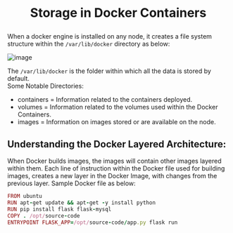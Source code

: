 # <p style="text-align: center;">Storage in Docker Containers</p>

When a docker engine is installed on any node, it creates a file system structure within the `/var/lib/docker` directory as below:<br>

![image](https://github.com/pyvivid/K8S-References/assets/94853400/cd403969-add0-4767-89a9-b6f3ecd2fdb5)<br>

The `/var/lib/docker` is the folder within which all the data is stored by default.<br>
Some Notable Directories:<br>
+ containers = Information related to the containers deployed.
+ volumes = Information related to the volumes used within the Docker Containers.
+ images = Information on images stored or are available on the node.

## Understanding the Docker Layered Architecture:

When Docker builds images, the images will contain other images layered within them.
Each line of instruction within the Docker file used for building images, creates a new layer in the Docker Image, with changes from the previous layer.
Sample Docker file as below:
```ruby
FROM ubuntu
RUN apt-get update && apt-get -y install python
RUN pip install flask flask-mysql
COPY . /opt/source-code
ENTRYPOINT FLASK_APP=/opt/source-code/app.py flask run
```

